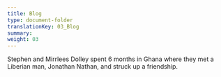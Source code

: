 ```yaml
---
title: Blog
type: document-folder
translationKey: 03_Blog
summary: 
weight: 03
---
```

Stephen and Mirrlees Dolley spent 6 months in Ghana where they met a Liberian man, Jonathan Nathan, and struck up a friendship.